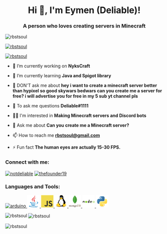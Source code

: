 <h1 align="center">Hi 👋, I'm Eymen (Deliable)!</h1>
<h3 align="center">A person who loves creating servers in Minecraft</h3>

<p align="left"> <img src="https://komarev.com/ghpvc/?username=rbstsoul&label=Profile%20views&color=0e75b6&style=flat" alt="rbstsoul" /> </p>

<p align="left"> <a href="https://github.com/ryo-ma/github-profile-trophy"><img src="https://github-profile-trophy.vercel.app/?username=rbstsoul" alt="rbstsoul" /></a> </p>

<p align="left"> <a href="https://twitter.com/notdeliable" target="blank"><img src="https://img.shields.io/twitter/follow/notdeliable?logo=twitter&style=for-the-badge" alt="rbstsoul" /></a> </p>

- 🔭 I’m currently working on **NyksCraft**

- 🌱 I’m currently learning **Java and Spigot library**

- 💬 DON'T ask me about **hey i want to create a minecraft server better than hypixel so good skywars bedwars can you create me a server for free? i will advertise you for free in my 5 sub yt channel pls**

- 🤝 To ask me questions **Deliable#1111**

- 👨‍💻 I'm interested in **Making Minecraft servers and Discord bots**

- 💬 Ask me about **Can you create me a Minecraft server?**

- 📫 How to reach me **rbstsoul@gmail.com**

- ⚡ Fun fact **The human eyes are actually 15-30 FPS.**

<h3 align="left">Connect with me:</h3>
<p align="left">
<a href="https://twitter.com/notdeliable" target="blank"><img align="center" src="https://raw.githubusercontent.com/rahuldkjain/github-profile-readme-generator/master/src/images/icons/Social/twitter.svg" alt="notdeliable" height="30" width="40" /></a>
<a href="https://instagram.com/thefounder19" target="blank"><img align="center" src="https://raw.githubusercontent.com/rahuldkjain/github-profile-readme-generator/master/src/images/icons/Social/instagram.svg" alt="thefounder19" height="30" width="40" /></a>
</p>

<h3 align="left">Languages and Tools:</h3>
<p align="left"> <a href="https://www.arduino.cc/" target="_blank" rel="noreferrer"> <img src="https://cdn.worldvectorlogo.com/logos/arduino-1.svg" alt="arduino" width="40" height="40"/> </a> <a href="https://www.java.com" target="_blank" rel="noreferrer"> <img src="https://raw.githubusercontent.com/devicons/devicon/master/icons/java/java-original.svg" alt="java" width="40" height="40"/> </a> <a href="https://developer.mozilla.org/en-US/docs/Web/JavaScript" target="_blank" rel="noreferrer"> <img src="https://raw.githubusercontent.com/devicons/devicon/master/icons/javascript/javascript-original.svg" alt="javascript" width="40" height="40"/> </a> <a href="https://www.linux.org/" target="_blank" rel="noreferrer"> <img src="https://raw.githubusercontent.com/devicons/devicon/master/icons/linux/linux-original.svg" alt="linux" width="40" height="40"/> </a> <a href="https://www.mongodb.com/" target="_blank" rel="noreferrer"> <img src="https://raw.githubusercontent.com/devicons/devicon/master/icons/mongodb/mongodb-original-wordmark.svg" alt="mongodb" width="40" height="40"/> </a> <a href="https://nodejs.org" target="_blank" rel="noreferrer"> <img src="https://raw.githubusercontent.com/devicons/devicon/master/icons/nodejs/nodejs-original-wordmark.svg" alt="nodejs" width="40" height="40"/> </a> <a href="https://www.python.org" target="_blank" rel="noreferrer"> <img src="https://raw.githubusercontent.com/devicons/devicon/master/icons/python/python-original.svg" alt="python" width="40" height="40"/> </a> </p>

<p><img align="left" src="https://github-readme-stats.vercel.app/api/top-langs?username=rbstsoul&show_icons=true&locale=en&layout=compact" alt="rbstsoul" /></p>

<p>&nbsp;<img align="center" src="https://github-readme-stats.vercel.app/api?username=rbstsoul&show_icons=true&locale=en" alt="rbstsoul" /></p>

<p><img align="center" src="https://github-readme-streak-stats.herokuapp.com/?user=rbstsoul&" alt="rbstsoul" /></p>
